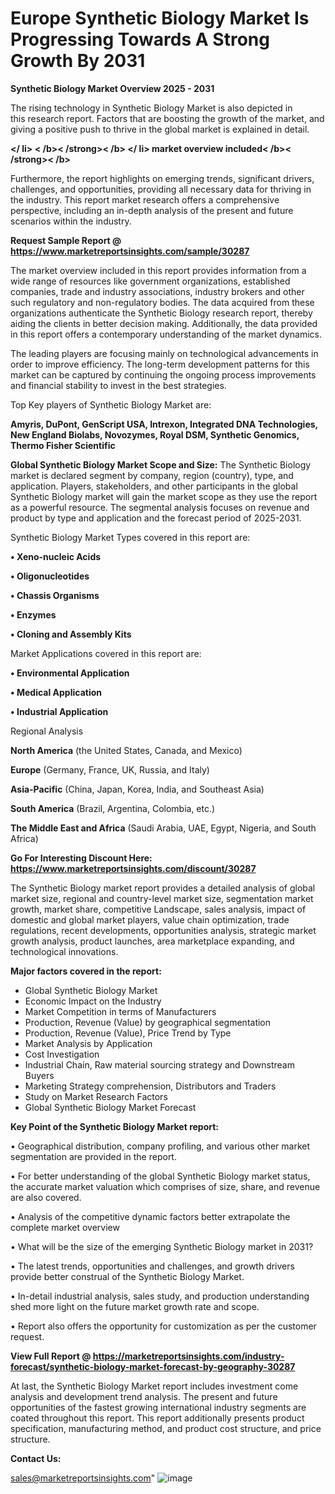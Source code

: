 # Europe Synthetic Biology Market Is Progressing Towards A Strong Growth By 2031

<Strong> Synthetic Biology Market Overview 2025 - 2031</strong>

The rising technology in Synthetic Biology Market is also depicted in this research report. Factors that are boosting the growth of the market, and giving a positive push to thrive in the global market is explained in detail.

<Strong></ li> < /b>< /strong>< /b> </ li> market overview included< /b>< /strong>< /b></Strong>

Furthermore, the report highlights on emerging trends, significant drivers, challenges, and opportunities, providing all necessary data for thriving in the industry. This report market research offers a comprehensive perspective, including an in-depth analysis of the present and future scenarios within the industry.

<strong>Request Sample Report @ <a href=https://www.marketreportsinsights.com/sample/30287>https://www.marketreportsinsights.com/sample/30287</a></strong>

The market overview included in this report provides information from a wide range of resources like government organizations, established companies, trade and industry associations, industry brokers and other such regulatory and non-regulatory bodies. The data acquired from these organizations authenticate the Synthetic Biology research report, thereby aiding the clients in better decision making. Additionally, the data provided in this report offers a contemporary understanding of the market dynamics.

The leading players are focusing mainly on technological advancements in order to improve efficiency. The long-term development patterns for this market can be captured by continuing the ongoing process improvements and financial stability to invest in the best strategies.

Top Key players of Synthetic Biology Market are:

<strong>Amyris, DuPont, GenScript USA, Intrexon, Integrated DNA Technologies, New England Biolabs, Novozymes, Royal DSM, Synthetic Genomics, Thermo Fisher Scientific</strong>

<strong><b>Global Synthetic Biology Market Scope and Size:</b></strong>
The Synthetic Biology market is declared segment by company, region (country), type, and application. Players, stakeholders, and other participants in the global Synthetic Biology market will gain the market scope as they use the report as a powerful resource. The segmental analysis focuses on revenue and product by type and application and the forecast period of 2025-2031.

Synthetic Biology Market Types covered in this report are:

<strong>• Xeno-nucleic Acids

• Oligonucleotides

• Chassis Organisms

• Enzymes

• Cloning and Assembly Kits</strong>

Market Applications covered in this report are:

<strong>• Environmental Application

• Medical Application

• Industrial Application</strong> 

Regional Analysis

<strong>North America</strong> (the United States, Canada, and Mexico)

<strong>Europe</strong> (Germany, France, UK, Russia, and Italy)

<strong>Asia-Pacific</strong> (China, Japan, Korea, India, and Southeast Asia)

<strong>South America</strong> (Brazil, Argentina, Colombia, etc.)

<strong>The Middle East and Africa</strong> (Saudi Arabia, UAE, Egypt, Nigeria, and South Africa)

<strong>Go For Interesting Discount Here: <a href=https://www.marketreportsinsights.com/discount/30287>https://www.marketreportsinsights.com/discount/30287</a></strong>

The Synthetic Biology market report provides a detailed analysis of global market size, regional and country-level market size, segmentation market growth, market share, competitive Landscape, sales analysis, impact of domestic and global market players, value chain optimization, trade regulations, recent developments, opportunities analysis, strategic market growth analysis, product launches, area marketplace expanding, and technological innovations.

<strong><b>Major factors covered in the report:</b></strong>
<ul>
  <li>Global Synthetic Biology Market </li>
  <li>Economic Impact on the Industry</li>
  <li>Market Competition in terms of Manufacturers</li>
  <li>Production, Revenue (Value) by geographical segmentation</li>
  <li>Production, Revenue (Value), Price Trend by Type</li>
  <li>Market Analysis by Application</li>
  <li>Cost Investigation</li>
  <li>Industrial Chain, Raw material sourcing strategy and Downstream Buyers</li>
  <li>Marketing Strategy comprehension, Distributors and Traders</li>
  <li>Study on Market Research Factors</li>
  <li>Global Synthetic Biology Market Forecast</li>
</ul>

<strong><b>Key Point of the Synthetic Biology Market report:</b></strong>

• Geographical distribution, company profiling, and various other market segmentation are provided in the report.

• For better understanding of the global Synthetic Biology market status, the accurate market valuation which comprises of size, share, and revenue are also covered.

• Analysis of the competitive dynamic factors better extrapolate the complete market overview

• What will be the size of the emerging Synthetic Biology market in 2031?

• The latest trends, opportunities and challenges, and growth drivers provide better construal of the Synthetic Biology Market.

• In-detail industrial analysis, sales study, and production understanding shed more light on the future market growth rate and scope.

• Report also offers the opportunity for customization as per the customer request.

<strong><b>View Full Report @ <a href=https://marketreportsinsights.com/industry-forecast/synthetic-biology-market-forecast-by-geography-30287>https://marketreportsinsights.com/industry-forecast/synthetic-biology-market-forecast-by-geography-30287</a></b></strong>


At last, the Synthetic Biology Market report includes investment come analysis and development trend analysis. The present and future opportunities of the fastest growing international industry segments are coated throughout this report. This report additionally presents product specification, manufacturing method, and product cost structure, and price structure.

<strong>Contact Us:</strong>

sales@marketreportsinsights.com"
![image](https://github.com/user-attachments/assets/42c78f8c-65e9-4df1-b73f-40106d6ee7d5)
